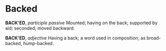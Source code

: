 # Backed

**BACK'ED**, _participle passive_ Mounted; having on the back; supported by aid; seconded; moved backward.

**BACK'ED**, _adjective_ Having a back; a word used in composition; as broad-backed, hump-backed.